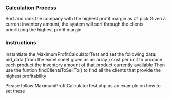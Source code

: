 ### Calculation Process
Sort and rank the company with the highest profit margin as #1 pick
Given a current inventory amount, the system will sort through the clients prioritizing the highest profit margin

### Instructions
Instantiate the MaximumProfitCalculatorTest and set the following data:
bid_data (from the excel sheet given as an array )
cost per unit to produce each product
the inventory amount of that product currently available
Then use the funtion findClientsToSellTo() to find all the clients that provide the highest profitability

Please follow MaximumProfitCalculatorTest.php as an example on how to set these